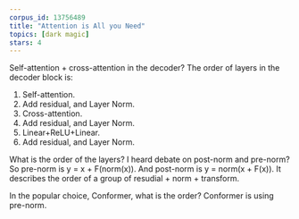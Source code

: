 ```yaml
---
corpus_id: 13756489
title: "Attention is All you Need"
topics: [dark magic]
stars: 4
---
```


Self-attention + cross-attention in the decoder?
The order of layers in the decoder block is:
1. Self-attention.
2. Add residual, and Layer Norm.
3. Cross-attention.
4. Add residual, and Layer Norm.
5. Linear+ReLU+Linear.
6. Add residual, and Layer Norm.

What is the order of the layers? I heard debate on post-norm and pre-norm?
So pre-norm is y = x + F(norm(x)). And post-norm is y = norm(x + F(x)).
It describes the order of a group of resudial + norm + transform.

In the popular choice, Conformer, what is the order?
Conformer is using pre-norm.